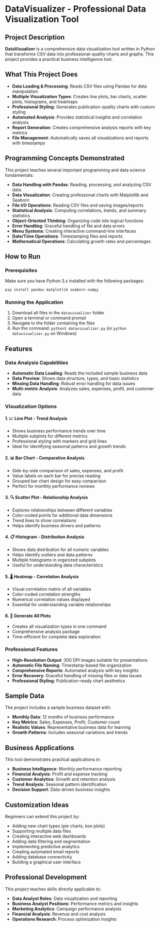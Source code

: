 # DataVisualizer - Professional Data Visualization Tool

## Project Description

**DataVisualizer** is a comprehensive data visualization tool written in Python that transforms CSV data into professional-quality charts and graphs. This project provides a practical business intelligence tool.

## What This Project Does

- **Data Loading & Processing**: Reads CSV files using Pandas for data manipulation
- **Multiple Visualization Types**: Creates line plots, bar charts, scatter plots, histograms, and heatmaps
- **Professional Styling**: Generates publication-quality charts with custom styling
- **Automated Analysis**: Provides statistical insights and correlation analysis
- **Report Generation**: Creates comprehensive analysis reports with key metrics
- **File Management**: Automatically saves all visualizations and reports with timestamps

## Programming Concepts Demonstrated

This project teaches several important programming and data science fundamentals:

- **Data Handling with Pandas**: Reading, processing, and analyzing CSV data
- **Data Visualization**: Creating professional charts with Matplotlib and Seaborn
- **File I/O Operations**: Reading CSV files and saving images/reports
- **Statistical Analysis**: Computing correlations, trends, and summary statistics
- **Object-Oriented Thinking**: Organizing code into logical functions
- **Error Handling**: Graceful handling of file and data errors
- **Menu Systems**: Creating interactive command-line interfaces
- **Date/Time Operations**: Timestamping files and reports
- **Mathematical Operations**: Calculating growth rates and percentages

## How to Run

### Prerequisites
Make sure you have Python 3.x installed with the following packages:
```bash
pip install pandas matplotlib seaborn numpy
```

### Running the Application
1. Download all files in the `datavisualizer` folder
2. Open a terminal or command prompt
3. Navigate to the folder containing the files
4. Run the command: `python3 datavisualizer.py` (or `python datavisualizer.py` on Windows)

## Features

### Data Analysis Capabilities
- **Automatic Data Loading**: Reads the included sample business data
- **Data Preview**: Shows data structure, types, and basic statistics
- **Missing Data Handling**: Robust error handling for data issues
- **Multi-metric Analysis**: Analyzes sales, expenses, profit, and customer data

### Visualization Options

#### 1. 📈 Line Plot - Trend Analysis
- Shows business performance trends over time
- Multiple subplots for different metrics
- Professional styling with markers and grid lines
- Ideal for identifying seasonal patterns and growth trends

#### 2. 📊 Bar Chart - Comparative Analysis
- Side-by-side comparison of sales, expenses, and profit
- Value labels on each bar for precise reading
- Grouped bar chart design for easy comparison
- Perfect for monthly performance reviews

#### 3. 🔍 Scatter Plot - Relationship Analysis
- Explores relationships between different variables
- Color-coded points for additional data dimensions
- Trend lines to show correlations
- Helps identify business drivers and patterns

#### 4. 📋 Histogram - Distribution Analysis
- Shows data distribution for all numeric variables
- Helps identify outliers and data patterns
- Multiple histograms in organized subplots
- Useful for understanding data characteristics

#### 5. 🌡️ Heatmap - Correlation Analysis
- Visual correlation matrix of all variables
- Color-coded correlation strengths
- Numerical correlation values displayed
- Essential for understanding variable relationships

#### 6. 🎯 Generate All Plots
- Creates all visualization types in one command
- Comprehensive analysis package
- Time-efficient for complete data exploration

### Professional Features
- **High-Resolution Output**: 300 DPI images suitable for presentations
- **Automatic File Naming**: Timestamp-based file organization
- **Comprehensive Reports**: Automated analysis with key insights
- **Error Recovery**: Graceful handling of missing files or data issues
- **Professional Styling**: Publication-ready chart aesthetics

## Sample Data

The project includes a sample business dataset with:
- **Monthly Data**: 12 months of business performance
- **Key Metrics**: Sales, Expenses, Profit, Customer count
- **Realistic Values**: Representative business data for learning
- **Growth Patterns**: Includes seasonal variations and trends


## Business Applications

This tool demonstrates practical applications in:
- **Business Intelligence**: Monthly performance reporting
- **Financial Analysis**: Profit and expense tracking
- **Customer Analytics**: Growth and retention analysis
- **Trend Analysis**: Seasonal pattern identification
- **Decision Support**: Data-driven business insights

## Customization Ideas

Beginners can extend this project by:
- Adding new chart types (pie charts, box plots)
- Supporting multiple data files
- Creating interactive web dashboards
- Adding data filtering and segmentation
- Implementing predictive analytics
- Creating automated email reports
- Adding database connectivity
- Building a graphical user interface

## Professional Development

This project teaches skills directly applicable to:
- **Data Analyst Roles**: Data visualization and reporting
- **Business Analyst Positions**: Performance metrics and insights
- **Marketing Analytics**: Campaign performance analysis
- **Financial Analysis**: Revenue and cost analysis
- **Operations Research**: Process optimization insights

